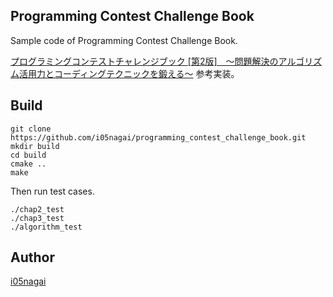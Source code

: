 ## Programming Contest Challenge Book
Sample code of Programming Contest Challenge Book.

[プログラミングコンテストチャレンジブック [第2版]　～問題解決のアルゴリズム活用力とコーディングテクニックを鍛える～](https://book.mynavi.jp/support/pc/pcontest/) 参考実装。

## Build
```
git clone https://github.com/i05nagai/programming_contest_challenge_book.git
mkdir build
cd build
cmake ..
make
```

Then run test cases.

```
./chap2_test
./chap3_test
./algorithm_test
```

## Author

[i05nagai](https://github.com/i05nagai)
